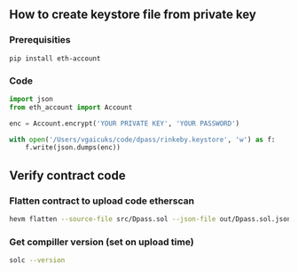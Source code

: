 ## How to create keystore file from private key

### Prerequisities

`pip install eth-account`

### Code

```python
import json
from eth_account import Account

enc = Account.encrypt('YOUR PRIVATE KEY', 'YOUR PASSWORD')

with open('/Users/vgaicuks/code/dpass/rinkeby.keystore', 'w') as f:
    f.write(json.dumps(enc))

```


## Verify contract code

### Flatten contract to upload code etherscan

```bash
hevm flatten --source-file src/Dpass.sol --json-file out/Dpass.sol.json > Dpass-flatt.sol
```


### Get compiller version (set on upload time)

```bash
solc --version
```
